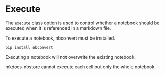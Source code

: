 # Execute

The `execute` class option is used to control whether a
notebook should be executed when it is referenced in a markdown file.

To execute a notebook, nbconvert must be installed.

```bash
pip install nbconvert
```

Executing a notebook will not overwrite the existing notebook.

mkdocs-nbstore cannot execute each cell but only the whole notebook.
